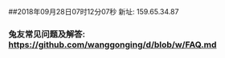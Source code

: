 ##2018年09月28日07时12分07秒 新址: 159.65.34.87
### 兔友常见问题及解答: https://github.com/wanggonging/d/blob/w/FAQ.md
